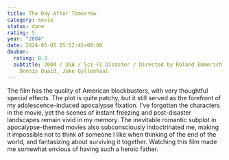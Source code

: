 ```yaml
---
title: The Day After Tomorrow
category: movie
status: done
rating: 5
year: "2004"
date: 2024-05-05 05:52:45+08:00
douban:
  rating: 8.3
  subtitle: 2004 / USA / Sci-Fi Disaster / Directed by Roland Emmerich / Starring
    Dennis Quaid, Jake Gyllenhaal
---
```


The film has the quality of American blockbusters, with very thoughtful special effects. The plot is quite patchy, but it still served as the forefront of my adolescence-induced apocalypse fixation. I've forgotten the characters in the movie, yet the scenes of instant freezing and post-disaster landscapes remain vivid in my memory. The inevitable romantic subplot in apocalypse-themed movies also subconsciously indoctrinated me, making it impossible not to think of someone I like when thinking of the end of the world, and fantasizing about surviving it together. Watching this film made me somewhat envious of having such a heroic father.
